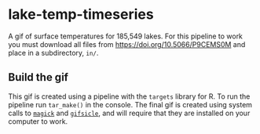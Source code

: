 # lake-temp-timeseries
A gif of surface temperatures for 185,549 lakes. For this pipeline to work you must download all files from https://doi.org/10.5066/P9CEMS0M and place in a subdirectory, `in/`. 


## Build the gif
This gif is created using a pipeline with the `targets` library for R. To run the pipeline run `tar_make()` in the console. The final gif is created using system calls to [`magick`](https://imagemagick.org/index.php) and [`gifsicle`](https://www.lcdf.org/gifsicle/), and will require that they are installed on your computer to work.